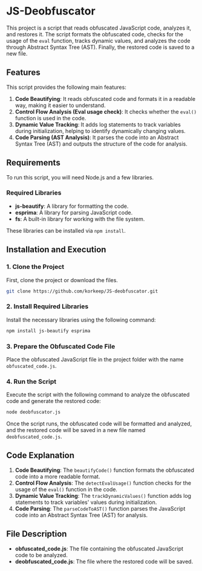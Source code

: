 # JS-Deobfuscator

This project is a script that reads obfuscated JavaScript code, analyzes it, and restores it. The script formats the obfuscated code, checks for the usage of the `eval` function, tracks dynamic values, and analyzes the code through Abstract Syntax Tree (AST). Finally, the restored code is saved to a new file.

## Features

This script provides the following main features:

1. **Code Beautifying**: It reads obfuscated code and formats it in a readable way, making it easier to understand.
2. **Control Flow Analysis (Eval usage check)**: It checks whether the `eval()` function is used in the code.
3. **Dynamic Value Tracking**: It adds log statements to track variables during initialization, helping to identify dynamically changing values.
4. **Code Parsing (AST Analysis)**: It parses the code into an Abstract Syntax Tree (AST) and outputs the structure of the code for analysis.

## Requirements

To run this script, you will need Node.js and a few libraries.

### Required Libraries

- **js-beautify**: A library for formatting the code.
- **esprima**: A library for parsing JavaScript code.
- **fs**: A built-in library for working with the file system.

These libraries can be installed via `npm install`.

## Installation and Execution

### 1. Clone the Project

First, clone the project or download the files.

```bash
git clone https://github.com/korkeep/JS-deobfuscator.git
```

### 2. Install Required Libraries

Install the necessary libraries using the following command:

```bash
npm install js-beautify esprima
```

### 3. Prepare the Obfuscated Code File

Place the obfuscated JavaScript file in the project folder with the name `obfuscated_code.js`.

### 4. Run the Script

Execute the script with the following command to analyze the obfuscated code and generate the restored code:

```bash
node deobfuscator.js
```

Once the script runs, the obfuscated code will be formatted and analyzed, and the restored code will be saved in a new file named `deobfuscated_code.js`.

## Code Explanation

1. **Code Beautifying**: The `beautifyCode()` function formats the obfuscated code into a more readable format.
2. **Control Flow Analysis**: The `detectEvalUsage()` function checks for the usage of the `eval()` function in the code.
3. **Dynamic Value Tracking**: The `trackDynamicValues()` function adds log statements to track variables' values during initialization.
4. **Code Parsing**: The `parseCodeToAST()` function parses the JavaScript code into an Abstract Syntax Tree (AST) for analysis.

## File Description

- **obfuscated_code.js**: The file containing the obfuscated JavaScript code to be analyzed.
- **deobfuscated_code.js**: The file where the restored code will be saved.